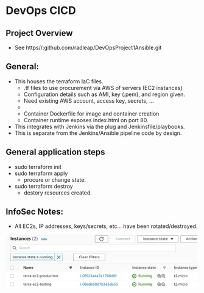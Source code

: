 # DevOps CICD

##  Project Overview
- See https//:github.com/radleap/DevOpsProject1Ansible.git 

## General:
- This houses the terraform IaC files.
	- .tf files to use procurement via AWS of servers (EC2 instances)
	- Configuration details such as AMI, key (.pem), and region given.
	- Need existing AWS account, access key, secrets, ...
	- 
	- Container Dockerfile for image and container creation
	- Container runtime exposes index.html on port 80.  
- This integrates with Jenkins via the plug and Jenkinsfile/playbooks.
- This is separate from the Jenkins/Ansible pipeline code by design.

## General application steps
- sudo terraform init
- sudo terraform apply
	- procure or change state.
- sudo terraform destroy
	- destory resources created. 

## InfoSec Notes:
- All EC2s, IP addresses, keys/secrets, etc... have been rotated/destroyed.

![EC2 Instances](https://github.com/radleap/DevOpsProject1Ansible/blob/main/images/img_aws_ec2_instance.JPG)
